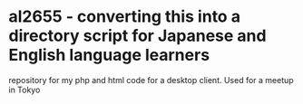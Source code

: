 al2655 - converting this into a directory script for Japanese and English language learners
======

repository for my php and html code for a desktop client. Used for a meetup in Tokyo 
